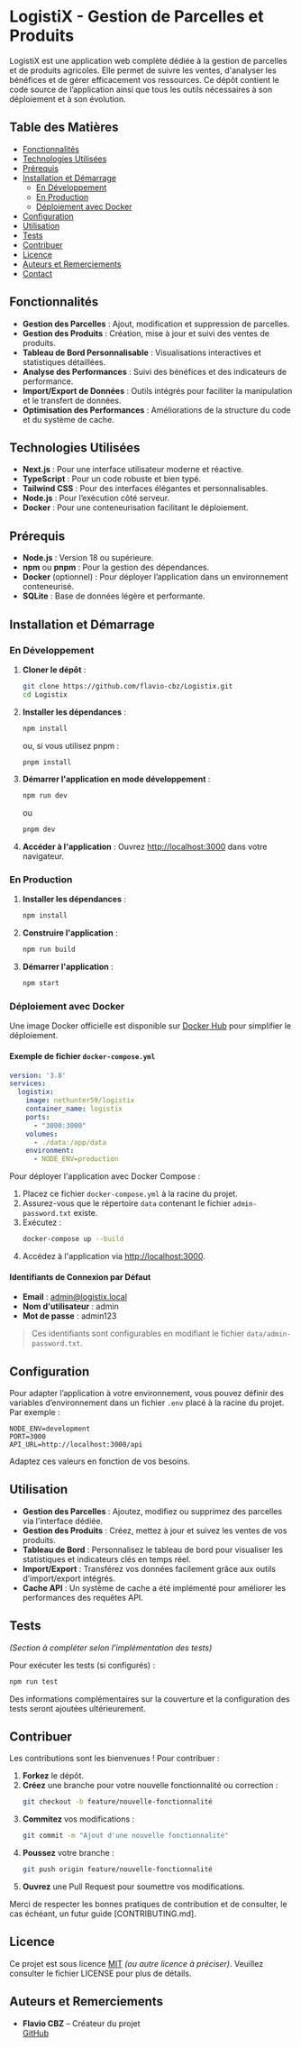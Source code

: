 # LogistiX - Gestion de Parcelles et Produits

LogistiX est une application web complète dédiée à la gestion de parcelles et de produits agricoles. Elle permet de suivre les ventes, d'analyser les bénéfices et de gérer efficacement vos ressources. Ce dépôt contient le code source de l’application ainsi que tous les outils nécessaires à son déploiement et à son évolution.

## Table des Matières

- [Fonctionnalités](#fonctionnalités)
- [Technologies Utilisées](#technologies-utilisées)
- [Prérequis](#prérequis)
- [Installation et Démarrage](#installation-et-démarrage)
  - [En Développement](#en-développement)
  - [En Production](#en-production)
  - [Déploiement avec Docker](#déploiement-avec-docker)
- [Configuration](#configuration)
- [Utilisation](#utilisation)
- [Tests](#tests)
- [Contribuer](#contribuer)
- [Licence](#licence)
- [Auteurs et Remerciements](#auteurs-et-remerciements)
- [Contact](#contact)

## Fonctionnalités

- **Gestion des Parcelles** : Ajout, modification et suppression de parcelles.
- **Gestion des Produits** : Création, mise à jour et suivi des ventes de produits.
- **Tableau de Bord Personnalisable** : Visualisations interactives et statistiques détaillées.
- **Analyse des Performances** : Suivi des bénéfices et des indicateurs de performance.
- **Import/Export de Données** : Outils intégrés pour faciliter la manipulation et le transfert de données.
- **Optimisation des Performances** : Améliorations de la structure du code et du système de cache.

## Technologies Utilisées

- **Next.js** : Pour une interface utilisateur moderne et réactive.
- **TypeScript** : Pour un code robuste et bien typé.
- **Tailwind CSS** : Pour des interfaces élégantes et personnalisables.
- **Node.js** : Pour l’exécution côté serveur.
- **Docker** : Pour une conteneurisation facilitant le déploiement.

## Prérequis

- **Node.js** : Version 18 ou supérieure.
- **npm** ou **pnpm** : Pour la gestion des dépendances.
- **Docker** (optionnel) : Pour déployer l’application dans un environnement conteneurisé.
- **SQLite** : Base de données légère et performante.

## Installation et Démarrage

### En Développement

1. **Cloner le dépôt** :
    ```bash
    git clone https://github.com/flavio-cbz/Logistix.git
    cd Logistix
    ```
2. **Installer les dépendances** :
    ```bash
    npm install
    ```
    ou, si vous utilisez pnpm :
    ```bash
    pnpm install
    ```
3. **Démarrer l'application en mode développement** :
    ```bash
    npm run dev
    ```
    ou
    ```bash
    pnpm dev
    ```
4. **Accéder à l'application** :
    Ouvrez [http://localhost:3000](http://localhost:3000) dans votre navigateur.

### En Production

1. **Installer les dépendances** :
    ```bash
    npm install
    ```
2. **Construire l'application** :
    ```bash
    npm run build
    ```
3. **Démarrer l'application** :
    ```bash
    npm start
    ```

### Déploiement avec Docker

Une image Docker officielle est disponible sur [Docker Hub](https://hub.docker.com/r/nethunter59/logistix) pour simplifier le déploiement.

#### Exemple de fichier `docker-compose.yml`

```yaml
version: '3.8'
services:
  logistix:
    image: nethunter59/logistix
    container_name: logistix
    ports:
      - "3000:3000"
    volumes:
      - ./data:/app/data
    environment:
      - NODE_ENV=production
```

Pour déployer l'application avec Docker Compose :

1. Placez ce fichier `docker-compose.yml` à la racine du projet.
2. Assurez-vous que le répertoire `data` contenant le fichier `admin-password.txt` existe.
3. Exécutez :
    ```bash
    docker-compose up --build
    ```
4. Accédez à l'application via [http://localhost:3000](http://localhost:3000).

#### Identifiants de Connexion par Défaut

- **Email** : admin@logistix.local  
- **Nom d'utilisateur** : admin  
- **Mot de passe** : admin123  

> Ces identifiants sont configurables en modifiant le fichier `data/admin-password.txt`.

## Configuration

Pour adapter l’application à votre environnement, vous pouvez définir des variables d’environnement dans un fichier `.env` placé à la racine du projet. Par exemple :

```env
NODE_ENV=development
PORT=3000
API_URL=http://localhost:3000/api
```

Adaptez ces valeurs en fonction de vos besoins.

## Utilisation

- **Gestion des Parcelles** : Ajoutez, modifiez ou supprimez des parcelles via l’interface dédiée.
- **Gestion des Produits** : Créez, mettez à jour et suivez les ventes de vos produits.
- **Tableau de Bord** : Personnalisez le tableau de bord pour visualiser les statistiques et indicateurs clés en temps réel.
- **Import/Export** : Transférez vos données facilement grâce aux outils d’import/export intégrés.
- **Cache API** : Un système de cache a été implémenté pour améliorer les performances des requêtes API.

## Tests

*(Section à compléter selon l’implémentation des tests)*

Pour exécuter les tests (si configurés) :
```bash
npm run test
```

Des informations complémentaires sur la couverture et la configuration des tests seront ajoutées ultérieurement.

## Contribuer

Les contributions sont les bienvenues ! Pour contribuer :

1. **Forkez** le dépôt.
2. **Créez** une branche pour votre nouvelle fonctionnalité ou correction :
    ```bash
    git checkout -b feature/nouvelle-fonctionnalité
    ```
3. **Commitez** vos modifications :
    ```bash
    git commit -m "Ajout d'une nouvelle fonctionnalité"
    ```
4. **Poussez** votre branche :
    ```bash
    git push origin feature/nouvelle-fonctionnalité
    ```
5. **Ouvrez** une Pull Request pour soumettre vos modifications.

Merci de respecter les bonnes pratiques de contribution et de consulter, le cas échéant, un futur guide [CONTRIBUTING.md].

## Licence

Ce projet est sous licence [MIT](LICENSE) *(ou autre licence à préciser)*. Veuillez consulter le fichier LICENSE pour plus de détails.

## Auteurs et Remerciements

- **Flavio CBZ** – Créateur du projet  
  [GitHub](https://github.com/flavio-cbz)
